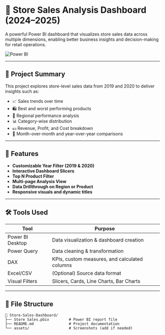 # 🛒 Store Sales Analysis Dashboard (2024–2025)

A powerful Power BI dashboard that visualizes store sales data across multiple dimensions, enabling better business insights and decision-making for retail operations.

![Power BI](https://img.shields.io/badge/Built%20With-Power%20BI-yellow?logo=powerbi)

---

## 📌 Project Summary

This project explores store-level sales data from 2019 and 2020 to deliver insights such as:
- 📈 Sales trends over time
- 🛍️ Best and worst performing products
- 📍 Regional performance analysis
- 📊 Category-wise distribution
- 💵 Revenue, Profit, and Cost breakdown
- 📅 Month-over-month and year-over-year comparisons

---

## 🎯 Features

- **Customizable Year Filter (2019 & 2020)**
- **Interactive Dashboard Slicers**
- **Top N Product Filter**
- **Multi-page Analysis View**
- **Data Drillthrough on Region or Product**
- **Responsive visuals and dynamic titles**

---

## 🛠️ Tools Used

| Tool | Purpose |
|------|---------|
| Power BI Desktop | Data visualization & dashboard creation |
| Power Query | Data cleaning & transformation |
| DAX | KPIs, custom measures, and calculated columns |
| Excel/CSV | (Optional) Source data format |
| Visual Filters | Slicers, Cards, Line Charts, Bar Charts |

---

## 📂 File Structure

```plaintext
📁 Store-Sales-Dashboard/
├── Store Sales.pbix         # Power BI report file
├── README.md                # Project documentation
└── assets/                  # Screenshots (add if needed)
